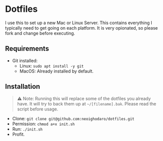 # Dotfiles
I use this to set up a new Mac or Linux Server. This contains everything I typically need to get going on each platform. It is very opionated, so please fork and change before executing.

## Requirements
- Git installed:
    - Linux: `sudo apt install -y git`
    - MacOS: Already installed by default.

## Installation
> ⚠️ Note: Running this will replace some of the dotfiles you already have. It will try to back them up at `~/[filename].bak`. Please read the script before usage.

* Clone: `git clone git@github.com:neoighodaro/dotfiles.git`
* Permission: `chmod a+x init.sh`
* Run: `./init.sh`
* Profit.
